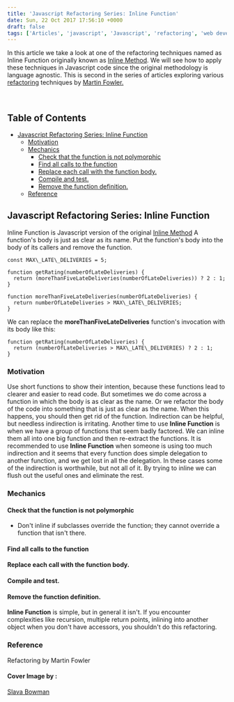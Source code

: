 ```yaml
---
title: 'Javascript Refactoring Series: Inline Function'
date: Sun, 22 Oct 2017 17:56:10 +0000
draft: false
tags: ['Articles', 'javascript', 'Javascript', 'refactoring', 'web development']
---
```


In this article we take a look at one of the refactoring techniques named as Inline Function originally known as [Inline Method](https://refactoring.com/catalog/inlineMethod.html). We will see how to apply these techniques in Javascript code since the original methodology is language agnostic. This is second in the series of articles exploring various [refactoring](https://refactoring.com/) techniques by [Martin Fowler.](https://martinfowler.com/)

 

Table of Contents
-----------------

*   [Javascript Refactoring Series: Inline Function](#org02e5bc0)
    *   [Motivation](#org60cff30)
    *   [Mechanics](#org6d081be)
        *   [Check that the function is not polymorphic](#orgec7834c)
        *   [Find all calls to the function](#org1d43b8c)
        *   [Replace each call with the function body.](#orgce277a1)
        *   [Compile and test.](#org834719c)
        *   [Remove the function definition.](#org9070f31)
    *   [Reference](#org3c5c5dc)

Javascript Refactoring Series: Inline Function
----------------------------------------------

Inline Function is Javascript version of the original [Inline Method](https://refactoring.com/catalog/inlineMethod.html) A function's body is just as clear as its name. Put the function's body into the body of its callers and remove the function.

```
const MAX\_LATE\_DELIVERIES = 5;

function getRating(numberOfLateDeliveries) {
  return (moreThanFiveLateDeliveries(numberOfLateDeliveries)) ? 2 : 1;
}

function moreThanFiveLateDeliveries(numberOfLateDeliveries) {
  return numberOfLateDeliveries > MAX\_LATE\_DELIVERIES;
}

```

We can replace the **moreThanFiveLateDeliveries** function's invocation with its body like this:

```
function getRating(numberOfLateDeliveries) {
  return (numberOfLateDeliveries > MAX\_LATE\_DELIVERIES) ? 2 : 1;
}

```

### Motivation

Use short functions to show their intention, because these functions lead to clearer and easier to read code. But sometimes we do come across a function in which the body is as clear as the name. Or we refactor the body of the code into something that is just as clear as the name. When this happens, you should then get rid of the function. Indirection can be helpful, but needless indirection is irritating. Another time to use **Inline Function** is when we have a group of functions that seem badly factored. We can inline them all into one big function and then re-extract the functions. It is recommended to use **Inline Function** when someone is using too much indirection and it seems that every function does simple delegation to another function, and we get lost in all the delegation. In these cases some of the indirection is worthwhile, but not all of it. By trying to inline we can flush out the useful ones and eliminate the rest.

### Mechanics

#### Check that the function is not polymorphic

*   Don't inline if subclasses override the function; they cannot override a function that isn't there.

#### Find all calls to the function

#### Replace each call with the function body.

#### Compile and test.

#### Remove the function definition.

**Inline Function** is simple, but in general it isn't. If you encounter complexities like recursion, multiple return points, inlining into another object when you don't have accessors, you shouldn't do this refactoring.

### Reference

Refactoring by Martin Fowler

#### Cover Image by :

[Slava Bowman](https://unsplash.com/@slavab?utm_medium=referral&utm_campaign=photographer-credit&utm_content=creditBadge "Download free do whatever you want high-resolution photos from Slava Bowman")